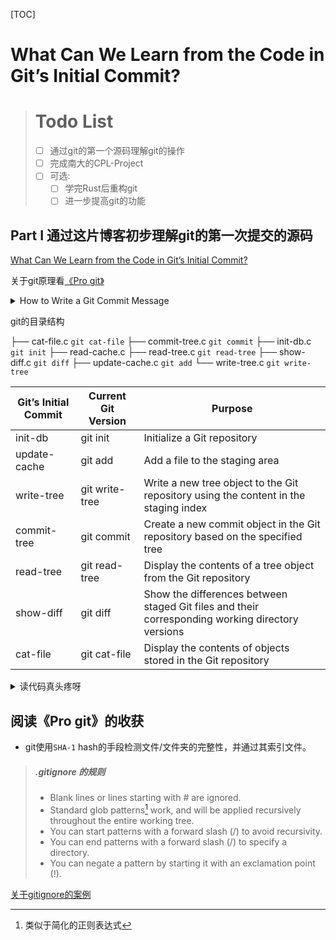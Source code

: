 

[TOC]

# What Can We Learn from the Code in Git’s Initial Commit?

> # Todo List
>
> - [ ] 通过git的第一个源码理解git的操作
> - [ ] 完成南大的CPL-Project
> - [ ] 可选: 
>   - [ ] 学完Rust后重构git
>   - [ ] 进一步提高git的功能

## Part I 通过这片博客初步理解git的第一次提交的源码

[What Can We Learn from the Code in Git’s Initial Commit?](https://www.atlassian.com/blog/bitbucket/what-can-we-learn-from-the-code-in-gits-initial-commit)

关于git原理看[《Pro git》](https://git-scm.com/book/en/v2)

<details>
    <summary>How to Write a Git Commit Message</summary>
    <div>
        写一个优雅且能别大部分接受coomit message是很重要的事情！
        参考链接https://cbea.ms/git-commit/
    </div>
</details>

git的目录结构

├── cat-file.c `git cat-file`
├── commit-tree.c `git commit`
├── init-db.c  `git init`
├── read-cache.c 
├── read-tree.c `git read-tree`
├── show-diff.c `git diff`
├── update-cache.c `git add`
└── write-tree.c `git write-tree`

| **Git’s Initial Commit** | **Current Git Version** | **Purpose**                                                  |
| ------------------------ | ----------------------- | ------------------------------------------------------------ |
| init-db                  | git init                | Initialize a Git repository                                  |
| update-cache             | git add                 | Add a file to the staging area                               |
| write-tree               | git write-tree          | Write a new tree object to the Git repository using the content in the staging index |
| commit-tree              | git commit              | Create a new commit object in the Git repository based on the specified tree |
| read-tree                | git read-tree           | Display the contents of a tree object from the Git repository |
| show-diff                | git diff                | Show the differences between staged Git files and their corresponding working directory versions |
| cat-file                 | git cat-file            | Display the contents of objects stored in the Git repository |

<details>
    <summary>读代码真头疼呀</summary>
    <div>
       明明只有1000来行，但为感觉为已经要死了
    </div>
</details>



## 阅读《Pro git》的收获

- git使用`SHA-1` hash的手段检测文件/文件夹的完整性，并通过其索引文件。

> ##### .gitignore 的规则
>
> - Blank lines or lines starting with # are ignored.
> - Standard glob patterns[^1] work, and will be applied recursively throughout the entire working tree.
> - You can start patterns with a forward slash (/) to avoid recursivity.
> - You can end patterns with a forward slash (/) to specify a directory.
> - You can negate a pattern by starting it with an exclamation point (!).

[^1]: 类似于简化的正则表达式

[关于gitignore的案例](https://github.com/github/gitignore)
